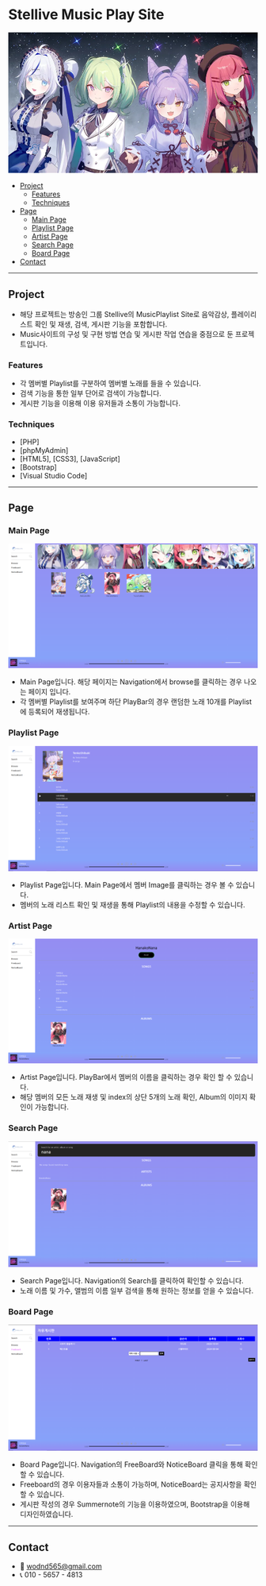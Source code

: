 # Stellive Music Play Site
<!--프로젝트 메인 이미지-->
![Project Title](music_play/readme_img/cliche.png)

<!--목차-->
- [Project](#project)
    - [Features](#features)
    - [Techniques](#techniques)
- [Page](#page)
    - [Main Page](#main-page)
    - [Playlist Page](#playlist-page)
    - [Artist Page](#artist-page)
    - [Search Page](#search-page)
    - [Board Page](#board-page)
- [Contact](#contact)

<hr>

<!--프로젝트 설명-->
## Project
- 해당 프로젝트는 방송인 그룹 Stellive의 MusicPlaylist Site로 음악감상, 플레이리스트 확인 및 재생, 검색, 게시판 기능을 포함합니다.
- Music사이트의 구성 및 구현 방법 연습 및 게시판 작업 연습을 중점으로 둔 프로젝트입니다.

### Features
- 각 멤버별 Playlist를 구분하여 멤버별 노래를 들을 수 있습니다.
- 검색 기능을 통한 일부 단어로 검색이 가능합니다.
- 게시판 기능을 이용해 이용 유저들과 소통이 가능합니다.

### Techniques
- [PHP]
- [phpMyAdmin]
- [HTML5], [CSS3], [JavaScript]
- [Bootstrap]
- [Visual Studio Code]

<hr>

<!--각 페이지 설명-->
## Page

### Main Page
![Main Page](music_play/readme_img/main.png)
- Main Page입니다. 해당 페이지는 Navigation에서 browse를 클릭하는 경우 나오는 페이지 입니다.
- 각 멤버별 Playlist를 보여주며 하단 PlayBar의 경우 랜덤한 노래 10개를 Playlist에 등록되어 재생됩니다.

### Playlist Page
![Playlist Page](music_play/readme_img/playlist.png)
- Playlist Page입니다. Main Page에서 멤버 Image를 클릭하는 경우 볼 수 있습니다.
- 멤버의 노래 리스트 확인 및 재생을 통해 Playlist의 내용을 수정할 수 있습니다.

### Artist Page
![Artist Page](music_play/readme_img/Artist.png)
- Artist Page입니다. PlayBar에서 멤버의 이름을 클릭하는 경우 확인 할 수 있습니다.
- 해당 멤버의 모든 노래 재생 및 index의 상단 5개의 노래 확인, Album의 이미지 확인이 가능합니다.


### Search Page
![Search Page](music_play/readme_img/search.png)
- Search Page입니다.  Navigation의 Search를 클릭하여 확인할 수 있습니다.
- 노래 이름 및 가수, 앨범의 이름 일부 검색을 통해 원하는 정보를 얻을 수 있습니다.


### Board Page
![Board Page](music_play/readme_img/board.png)
- Board Page입니다.  Navigation의 FreeBoard와 NoticeBoard 클릭을 통해 확인 할 수 있습니다.
- Freeboard의 경우 이용자들과 소통이 가능하며, NoticeBoard는 공지사항을 확인할 수 있습니다.
- 게시판 작성의 경우 Summernote의 기능을 이용하였으며, Bootstrap을 이용해 디자인하였습니다.

<hr>

<!--접근-->
## Contact
- 📧  wodnd565@gmail.com 
- 📞  010 - 5657 - 4813 

